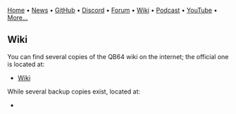 [Home](https://qb64.com) • [News](news.md) • [GitHub](github.md) • [Discord](discord.md) • [Forum](forum.md) • [Wiki](wiki.md) • [Podcast](podcast.md) • [YouTube](youtube.md) • [More...](more.md)

## Wiki

You can find several copies of the QB64 wiki on the internet; the official one is located at:

- [Wiki](https://wiki.qb64phoenix.com)

While several backup copies exist, located at:

- []()